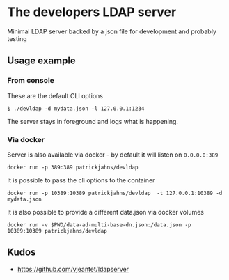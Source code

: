 # The developers LDAP server
Minimal LDAP server backed by a json file for development and probably testing


## Usage example

### From console
These are the default CLI options

```console
$ ./devldap -d mydata.json -l 127.0.0.1:1234
```
The server stays in foreground and logs what is happening.

### Via docker

Server is also available via docker - by default it will listen on `0.0.0.0:389`

```
docker run -p 389:389 patrickjahns/devldap 
```

It is possible to pass the cli options to the container

```
docker run -p 10389:10389 patrickjahns/devldap  -t 127.0.0.1:10389 -d mydata.json
```

It is also possible to provide a different data.json via docker volumes

```
docker run -v $PWD/data-ad-multi-base-dn.json:/data.json -p 10389:10389 patrickjahns/devldap 
```


## Kudos
* https://github.com/vjeantet/ldapserver
